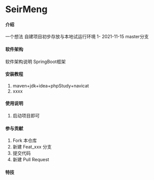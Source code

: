 # SeirMeng

#### 介绍
一个想法
自建项目初步存放与本地试运行环境
1- 2021-11-15 master分支 

#### 软件架构
软件架构说明
SpringBoot框架


#### 安装教程

1.  maven+jdk+idea+phpStudy+navicat
2.  xxxx

#### 使用说明

1. 启动项目即可

#### 参与贡献

1.  Fork 本仓库
2.  新建 Feat_xxx 分支
3.  提交代码
4.  新建 Pull Request


#### 特技
